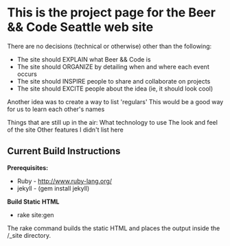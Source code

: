 This is the project page for the Beer && Code Seattle web site
=============================

There are no decisions (technical or otherwise) other than the following:

* The site should EXPLAIN what Beer && Code is
* The site should ORGANIZE by detailing when and where each event occurs
* The site should INSPIRE people to share and collaborate on projects
* The site should EXCITE people about the idea (ie, it should look cool)

Another idea was to create a way to list 'regulars'
  This would be a good way for us to learn each other's names
  
Things that are still up in the air:
  What technology to use
  The look and feel of the site
  Other features I didn't list here

## Current Build Instructions
**Prerequisites:** 

* Ruby - http://www.ruby-lang.org/
* jekyll - (gem install jekyll)

**Build Static HTML**
* rake site:gen

The rake command builds the static HTML and places the output inside the /_site directory.
